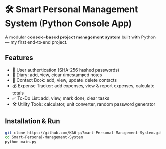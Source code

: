 # 🛠 Smart Personal Management System (Python Console App)

A modular **console-based project management system** built with Python — my first end-to-end project.

## Features
- 🔐 User authentication (SHA-256 hashed passwords)
- 📝 Diary: add, view, clear timestamped notes
- 📇 Contact Book: add, view, update, delete contacts
- 💰 Expense Tracker: add expenses, view & report expenses, calculate totals
- ✅ To-Do List: add, view, mark done, clear tasks
- 🛠 Utility Tools: calculator, unit converter, random password generator

## Installation & Run
```bash
git clone https://github.com/KA6-p/Smart-Personal-Management-System.git
cd Smart-Personal-Management-System
python main.py
